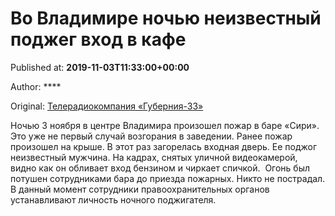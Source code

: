 
# Во Владимире ночью неизвестный поджег вход в кафе

Published at: **2019-11-03T11:33:00+00:00**

Author: ****

Original: [Телерадиокомпания «Губерния-33»](http://trc33.ru/news/news-day/vo-vladimire-nochyu-neizvestnyy-podzhog-vkhod-v-kafe/)

Ночью 3 ноября в центре Владимира произошел пожар в баре «Сири». Это уже не первый случай возгорания в заведении. Ранее пожар произошел на крыше.
В этот раз загорелась входная дверь. Ее поджог неизвестный мужчина. На кадрах, снятых уличной видеокамерой, видно как он обливает вход бензином и чиркает спичкой. 
Огонь был потушен сотрудниками бара до приезда пожарных. Никто не пострадал. В данный момент сотрудники правоохранительных органов устанавливают личность ночного поджигателя.
